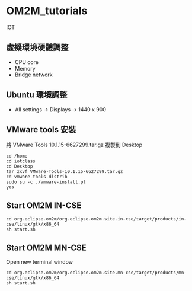 # OM2M_tutorials
IOT

## 虛擬環境硬體調整

* CPU core
* Memory
* Bridge network

## Ubuntu 環境調整

* All settings -> Displays -> 1440 x 900

## VMware tools 安裝

將 VMware Tools 10.1.15-6627299.tar.gz 複製到 Desktop

```
cd /home
cd iotclass
cd Desktop
tar zxvf VMware-Tools-10.1.15-6627299.tar.gz
cd vmware-tools-distrib
sudo su -c ./vmware-install.pl
yes
```

## Start OM2M IN-CSE

```
cd org.eclipse.om2m/org.eclipse.om2m.site.in-cse/target/products/in-cse/linux/gtk/x86_64
sh start.sh
```

## Start OM2M MN-CSE

Open new terminal window

```
cd org.eclipse.om2m/org.eclipse.om2m.site.mn-cse/target/products/mn-cse/linux/gtk/x86_64
sh start.sh
```
